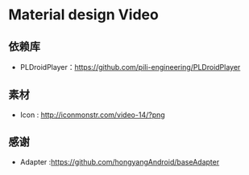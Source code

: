 # Material design Video

## 依赖库
- PLDroidPlayer：https://github.com/pili-engineering/PLDroidPlayer

## 素材
- Icon : http://iconmonstr.com/video-14/?png

## 感谢
- Adapter :https://github.com/hongyangAndroid/baseAdapter